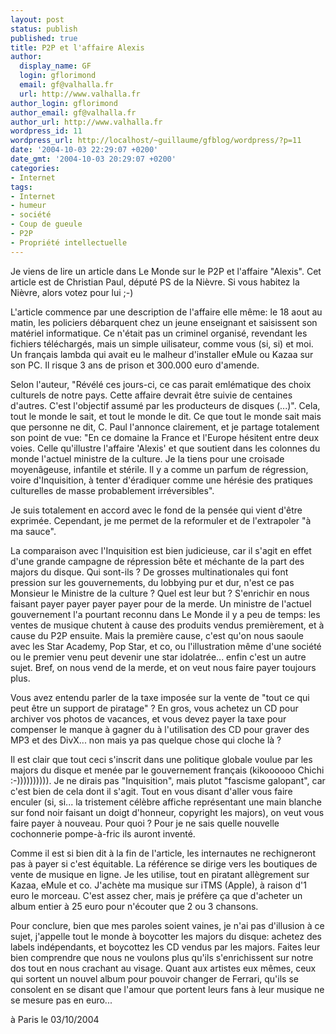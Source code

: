 ```yaml
---
layout: post
status: publish
published: true
title: P2P et l'affaire Alexis
author:
  display_name: GF
  login: gflorimond
  email: gf@valhalla.fr
  url: http://www.valhalla.fr
author_login: gflorimond
author_email: gf@valhalla.fr
author_url: http://www.valhalla.fr
wordpress_id: 11
wordpress_url: http://localhost/~guillaume/gfblog/wordpress/?p=11
date: '2004-10-03 22:29:07 +0200'
date_gmt: '2004-10-03 20:29:07 +0200'
categories:
- Internet
tags:
- Internet
- humeur
- société
- Coup de gueule
- P2P
- Propriété intellectuelle
---
```

<p>Je viens de lire un article dans Le Monde sur le P2P et l'affaire &quot;Alexis&quot;. Cet article est de Christian Paul, d&eacute;put&eacute; PS de la Ni&egrave;vre. Si vous habitez la Ni&egrave;vre, alors votez pour lui ;-)</p>
<p>L'article commence par une description de l'affaire elle m&ecirc;me: le 18 aout au matin, les policiers d&eacute;barquent chez un jeune enseignant et saisissent son mat&eacute;riel informatique. Ce n'&eacute;tait pas un criminel organis&eacute;, revendant les fichiers t&eacute;l&eacute;charg&eacute;s, mais un simple uilisateur, comme vous (si, si) et moi. Un fran&ccedil;ais lambda qui avait eu le malheur d'installer eMule ou Kazaa sur son PC. Il risque 3 ans de prison et 300.000 euro d'amende.</p>
<p>Selon l'auteur, &quot;R&eacute;v&eacute;l&eacute; ces jours-ci, ce cas parait eml&eacute;matique des choix culturels de notre pays. Cette affaire devrait &ecirc;tre suivie de centaines d'autres. C'est l'objectif assum&eacute; par les producteurs de disques (...)&quot;. Cela, tout le monde le sait, et tout le monde le dit. Ce que tout le monde sait mais que personne ne dit, C. Paul l'annonce clairement, et je partage totalement son point de vue: &quot;En ce domaine la France et l'Europe h&eacute;sitent entre deux voies. Celle qu'illustre l'affaire 'Alexis' et que soutient dans les colonnes du monde l'actuel ministre de la culture. Je la tiens pour une croisade moyen&acirc;geuse, infantile et st&eacute;rile. Il y a comme un parfum de r&eacute;gression, voire d'Inquisition, &agrave; tenter d'&eacute;radiquer comme une h&eacute;r&eacute;sie des pratiques culturelles de masse probablement irr&eacute;versibles&quot;.</p>
<p>Je suis totalement en accord avec le fond de la pens&eacute;e qui vient d'&ecirc;tre exprim&eacute;e. Cependant, je me permet de la reformuler et de l'extrapoler &quot;&agrave; ma sauce&quot;.</p>
<p>La comparaison avec l'Inquisition est bien judicieuse, car il s'agit en effet d'une grande campagne de r&eacute;pression b&ecirc;te et m&eacute;chante de la part des majors du disque. Qui sont-ils ? De grosses multinationales qui font pression sur les gouvernements, du lobbying pur et dur, n'est ce pas Monsieur le Ministre de la culture ? Quel est leur but ? S'enrichir en nous faisant payer payer payer payer pour de la merde. Un ministre de l'actuel gouvernement l'a pourtant reconnu dans Le Monde il y a peu de temps: les ventes de musique chutent &agrave; cause des produits vendus premi&egrave;rement, et &agrave; cause du P2P ensuite. Mais la premi&egrave;re cause, c'est qu'on nous saoule avec les Star Academy, Pop Star, et co, ou l'illustration m&ecirc;me d'une soci&eacute;t&eacute; ou le premier venu peut devenir une star idolatr&eacute;e... enfin c'est un autre sujet. Bref, on nous vend de la merde, et on veut nous faire payer toujours plus.</p>
<p>Vous avez entendu parler de la taxe impos&eacute;e sur la vente de &quot;tout ce qui peut &ecirc;tre un support de piratage&quot; ? En gros, vous achetez un CD pour archiver vos photos de vacances, et vous devez payer la taxe pour compenser le manque &agrave; gagner du &agrave; l'utilisation des CD pour graver des MP3 et des DivX... non mais ya pas quelque chose qui cloche l&agrave; ?</p>
<p>Il est clair que tout ceci s'inscrit dans une politique globale voulue par les majors du disque et men&eacute;e par le gouvernement fran&ccedil;ais (kikoooooo Chichi :-)))))))))). Je ne dirais pas &quot;Inquisition&quot;, mais plutot &quot;fascisme galopant&quot;, car c'est bien de cela dont il s'agit. Tout en vous disant d'aller vous faire enculer (si, si... la tristement c&eacute;l&egrave;bre affiche repr&eacute;sentant une main blanche sur fond noir faisant un doigt d'honneur, copyright les majors), on veut vous faire payer &agrave; nouveau. Pour quoi ? Pour je ne sais quelle nouvelle cochonnerie pompe-&agrave;-fric ils auront invent&eacute;.</p>
<p>Comme il est si bien dit &agrave; la fin de l'article, les internautes ne rechigneront pas &agrave; payer si c'est &eacute;quitable. La r&eacute;f&eacute;rence se dirige vers les boutiques de vente de musique en ligne. Je les utilise, tout en piratant all&egrave;grement sur Kazaa, eMule et co. J'ach&egrave;te ma musique sur iTMS (Apple), &agrave; raison d'1 euro le morceau. C'est assez cher, mais je pr&eacute;f&egrave;re &ccedil;a que d'acheter un album entier &agrave; 25 euro pour n'&eacute;couter que 2 ou 3 chansons.</p>
<p>Pour conclure, bien que mes paroles soient vaines, je n'ai pas d'illusion &agrave; ce sujet, j'appelle tout le monde &agrave; boycotter les majors du disque: achetez des labels ind&eacute;pendants, et boycottez les CD vendus par les majors. Faites leur bien comprendre que nous ne voulons plus qu'ils s'enrichissent sur notre dos tout en nous crachant au visage. Quant aux artistes eux m&ecirc;mes, ceux qui sortent un nouvel album pour pouvoir changer de Ferrari, qu'ils se consolent en se disant que l'amour que  portent leurs fans &agrave; leur musique ne se mesure pas en euro...</p>
<p>
&agrave; Paris le 03/10/2004</p>

